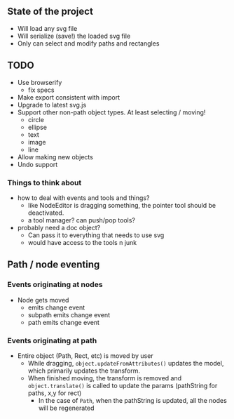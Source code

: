 ## State of the project

* Will load any svg file
* Will serialize (save!) the loaded svg file
* Only can select and modify paths and rectangles

## TODO

* Use browserify
  * fix specs
* Make export consistent with import
* Upgrade to latest svg.js
* Support other non-path object types. At least selecting / moving!
  * circle
  * ellipse
  * text
  * image
  * line
* Allow making new objects
* Undo support

### Things to think about

* how to deal with events and tools and things?
  * like NodeEditor is dragging something, the pointer tool should be deactivated.
  * a tool manager? can push/pop tools?
* probably need a doc object?
  * Can pass it to everything that needs to use svg
  * would have access to the tools n junk

## Path / node eventing

### Events originating at nodes

* Node gets moved
  * emits change event
  * subpath emits change event
  * path emits change event

### Events originating at path

* Entire object (Path, Rect, etc) is moved by user
  * While dragging, `object.updateFromAttributes()` updates the model, which primarily updates the transform.
  * When finished moving, the transform is removed and `object.translate()` is called to update the params (pathString for paths, x,y for rect)
    * In the case of `Path`, when the pathString is updated, all the nodes will be regenerated
